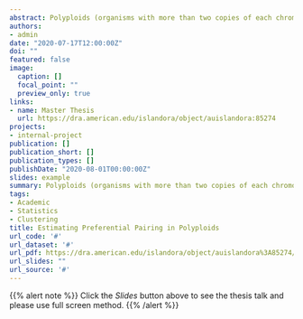 ```yaml
---
abstract: Polyploids (organisms with more than two copies of each chromosome) exhibit more complicated meiotic behavior compared to diploids. In diploids, two homologous chromosomes pair and separate during meiosis. However, multiple pairing configurations between chromosomes are possible in polyploids. This pairing behavior characterizes import classes of polyploids. With the growth of next-generation sequencing (NGS), non-model organisms are being studied and their meiotic behavior is of interest. However, no method currently exists to estimate interpretable parameters that characterize the degree and strength of preferential pairing during meiosis directly from genotypes, which are typical outputs of NGS data. In this thesis, we describe a way to directly estimate levels preferential pairing at individual loci using genotype data derived from NGS data. However, data from one locus are not able to identify interpretable parameters of interest. Thus, we provide a way to combine information between loci using a novel model-based clustering approach to obtain parameter estimates that are interpretable for the scientific community. We evaluate our methods on simulated data.
authors:
- admin
date: "2020-07-17T12:00:00Z"
doi: ""
featured: false
image: 
  caption: []
  focal_point: ""
  preview_only: true
links:
- name: Master Thesis
  url: https://dra.american.edu/islandora/object/auislandora:85274
projects:
- internal-project
publication: []
publication_short: [] 
publication_types: []
publishDate: "2020-08-01T00:00:00Z"
slides: example
summary: Polyploids (organisms with more than two copies of each chromosome) exhibit more complicated meiotic behavior compared to diploids. In diploids, two homologous chromosomes pair and separate during meiosis. However, multiple pairing configurations between chromosomes are possible in polyploids. This pairing behavior characterizes import classes of polyploids. With the growth of next-generation sequencing (NGS), non-model organisms are being studied and their meiotic behavior is of interest. However, no method currently exists to estimate interpretable parameters that characterize the degree and strength of preferential pairing during meiosis directly from genotypes, which are typical outputs of NGS data. In this thesis, we describe a way to directly estimate levels preferential pairing at individual loci using genotype data derived from NGS data. However, data from one locus are not able to identify interpretable parameters of interest. Thus, we provide a way to combine information between loci using a novel model-based clustering approach to obtain parameter estimates that are interpretable for the scientific community. We evaluate our methods on simulated data.
tags:
- Academic
- Statistics
- Clustering
title: Estimating Preferential Pairing in Polyploids
url_code: '#'
url_dataset: '#'
url_pdf: https://dra.american.edu/islandora/object/auislandora%3A85274/datastream/PDF/view
url_slides: ""
url_source: '#'
---
```


{{% alert note %}}
Click the *Slides* button above to see the thesis talk and please use full screen method.
{{% /alert %}}



